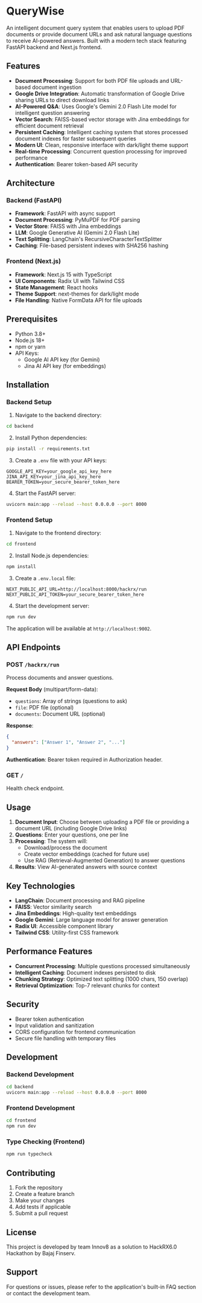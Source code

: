 # QueryWise

An intelligent document query system that enables users to upload PDF documents or provide document URLs and ask natural language questions to receive AI-powered answers. Built with a modern tech stack featuring FastAPI backend and Next.js frontend.

## Features

- **Document Processing**: Support for both PDF file uploads and URL-based document ingestion
- **Google Drive Integration**: Automatic transformation of Google Drive sharing URLs to direct download links
- **AI-Powered Q&A**: Uses Google's Gemini 2.0 Flash Lite model for intelligent question answering
- **Vector Search**: FAISS-based vector storage with Jina embeddings for efficient document retrieval
- **Persistent Caching**: Intelligent caching system that stores processed document indexes for faster subsequent queries
- **Modern UI**: Clean, responsive interface with dark/light theme support
- **Real-time Processing**: Concurrent question processing for improved performance
- **Authentication**: Bearer token-based API security

## Architecture

### Backend (FastAPI)
- **Framework**: FastAPI with async support
- **Document Processing**: PyMuPDF for PDF parsing
- **Vector Store**: FAISS with Jina embeddings
- **LLM**: Google Generative AI (Gemini 2.0 Flash Lite)
- **Text Splitting**: LangChain's RecursiveCharacterTextSplitter
- **Caching**: File-based persistent indexes with SHA256 hashing

### Frontend (Next.js)
- **Framework**: Next.js 15 with TypeScript
- **UI Components**: Radix UI with Tailwind CSS
- **State Management**: React hooks
- **Theme Support**: next-themes for dark/light mode
- **File Handling**: Native FormData API for file uploads

## Prerequisites

- Python 3.8+
- Node.js 18+
- npm or yarn
- API Keys:
  - Google AI API key (for Gemini)
  - Jina AI API key (for embeddings)

## Installation

### Backend Setup

1. Navigate to the backend directory:
```bash
cd backend
```

2. Install Python dependencies:
```bash
pip install -r requirements.txt
```

3. Create a `.env` file with your API keys:
```env
GOOGLE_API_KEY=your_google_api_key_here
JINA_API_KEY=your_jina_api_key_here
BEARER_TOKEN=your_secure_bearer_token_here
```

4. Start the FastAPI server:
```bash
uvicorn main:app --reload --host 0.0.0.0 --port 8000
```

### Frontend Setup

1. Navigate to the frontend directory:
```bash
cd frontend
```

2. Install Node.js dependencies:
```bash
npm install
```

3. Create a `.env.local` file:
```env
NEXT_PUBLIC_API_URL=http://localhost:8000/hackrx/run
NEXT_PUBLIC_API_TOKEN=your_secure_bearer_token_here
```

4. Start the development server:
```bash
npm run dev
```

The application will be available at `http://localhost:9002`.

## API Endpoints

### POST `/hackrx/run`
Process documents and answer questions.

**Request Body** (multipart/form-data):
- `questions`: Array of strings (questions to ask)
- `file`: PDF file (optional)
- `documents`: Document URL (optional)

**Response**:
```json
{
  "answers": ["Answer 1", "Answer 2", "..."]
}
```

**Authentication**: Bearer token required in Authorization header.

### GET `/`
Health check endpoint.

## Usage

1. **Document Input**: Choose between uploading a PDF file or providing a document URL (including Google Drive links)
2. **Questions**: Enter your questions, one per line
3. **Processing**: The system will:
   - Download/process the document
   - Create vector embeddings (cached for future use)
   - Use RAG (Retrieval-Augmented Generation) to answer questions
4. **Results**: View AI-generated answers with source context

## Key Technologies

- **LangChain**: Document processing and RAG pipeline
- **FAISS**: Vector similarity search
- **Jina Embeddings**: High-quality text embeddings
- **Google Gemini**: Large language model for answer generation
- **Radix UI**: Accessible component library
- **Tailwind CSS**: Utility-first CSS framework

## Performance Features

- **Concurrent Processing**: Multiple questions processed simultaneously
- **Intelligent Caching**: Document indexes persisted to disk
- **Chunking Strategy**: Optimized text splitting (1000 chars, 150 overlap)
- **Retrieval Optimization**: Top-7 relevant chunks for context

## Security

- Bearer token authentication
- Input validation and sanitization
- CORS configuration for frontend communication
- Secure file handling with temporary files

## Development

### Backend Development
```bash
cd backend
uvicorn main:app --reload --host 0.0.0.0 --port 8000
```

### Frontend Development
```bash
cd frontend
npm run dev
```

### Type Checking (Frontend)
```bash
npm run typecheck
```

## Contributing

1. Fork the repository
2. Create a feature branch
3. Make your changes
4. Add tests if applicable
5. Submit a pull request

## License

This project is developed by team Innov8 as a solution to HackRX6.0 Hackathon by Bajaj Finserv.

## Support

For questions or issues, please refer to the application's built-in FAQ section or contact the development team.